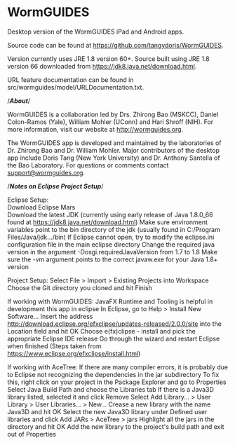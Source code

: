 # WormGUIDES
Desktop version of the WormGUIDES iPad and Android apps.

Source code can be found at https://github.com/tangydoris/WormGUIDES.

Version currently uses JRE 1.8 version 60+. Source built using JRE 1.8 version 66 downloaded from https://jdk8.java.net/download.html.

URL feature documentation can be found in src/wormguides/model/URLDocumentation.txt.




/*****About*****/

WormGUIDES is a collaboration led by Drs. Zhirong Bao (MSKCC), Daniel Colon-Ramos (Yale), William Mohler (UConn) and Hari Shroff (NIH). For more information, visit our website at http://wormguides.org. 

The WormGUIDES app is developed and maintained by the laboratories of Dr. Zhirong Bao and Dr. William Mohler. Major contributors of the desktop app include Doris Tang (New York University) and Dr. Anthony Santella of the Bao Laboratory. For questions or comments contact support@wormguides.org.




/*****Notes on Eclipse Project Setup*****/

Eclipse Setup:</br>
Download Eclipse Mars<br>
Download the latest JDK (currently using early release of Java 1.8.0_66 found at https://jdk8.java.net/download.html)
Make sure environment variables point to the bin directory of the jdk (usually found in C:/Program Files/Java/jdk.../bin)
If Eclipse cannot open, try to modify the eclipse.ini configuration file in the main eclipse directory
Change the required java version in the argument -Dosgi.requiredJavaVersion from 1.7 to 1.8
Make sure the -vm argument points to the correct javaw.exe for your Java 1.8+ version

Project Setup:
Select File > Import > Existing Projects into Workspace
Choose the Git directory you cloned and hit Finish


If working with WormGUIDES:
JavaFX Runtime and Tooling is helpful in development this app in eclipse
In Eclipse, go to Help > Install New Software...
Insert the address http://download.eclipse.org/efxclipse/updates-released/2.0.0/site into the Location field and hit OK
Choose e(fx)clipse - install and pick the appropriate Eclipse IDE release
Go through the wizard and restart Eclipse when finished
(Steps taken from https://www.eclipse.org/efxclipse/install.html)


If working with AceTree:
If there are many compiler errors, it is probably due to Eclipse not recognizing the dependencies in the jar subdirectory
To fix this, right click on your project in the Package Explorer and go to Properties
Select Java Build Path and choose the Libraries tab
If there is a Java3D library listed, selected it and click Remove
Select Add Library... > User Library > User Libraries... > New...
Crease a new library with the name Java3D and hit OK
Select the new Java3D library under Defined user libraries and click Add JARs > AceTree > jars
Highlight all the jars in the directory and hit OK
Add the new library to the project's build path and exit out of Properties